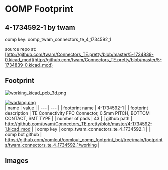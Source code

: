 # OOMP Footprint  
## 4-1734592-1  by twam  
  
oomp key: oomp_twam_connectors_te_4_1734592_1  
  
source repo at: [http://github.com/twam/Connectors_TE.pretty/blob/master/5-1734839-0.kicad_mod](http://github.com/twam/Connectors_TE.pretty/blob/master/5-1734839-0.kicad_mod)  
## Footprint  
  
[![working_kicad_pcb_3d.png](working_kicad_pcb_3d_600.png)](working_kicad_pcb_3d.png)  
  
[![working.png](working_600.png)](working.png)  
| name | value | 
| --- | --- | 
| footprint name | 4-1734592-1 | 
| footprint description | TE Connectivity FPC Connector, 0.5mm PITCH, BOTTOM CONTACT, SMT TYPE | 
| number of pads | 43 | 
| github path | http://github.com/twam/Connectors_TE.pretty/blob/master/4-1734592-1.kicad_mod | 
| oomp key | oomp_twam_connectors_te_4_1734592_1 | 
| oomp bot github | https://github.com/oomlout/oomlout_oomp_footprint_bot/tree/main/footprints/twam_connectors_te_4_1734592_1/working | 
## Images  
